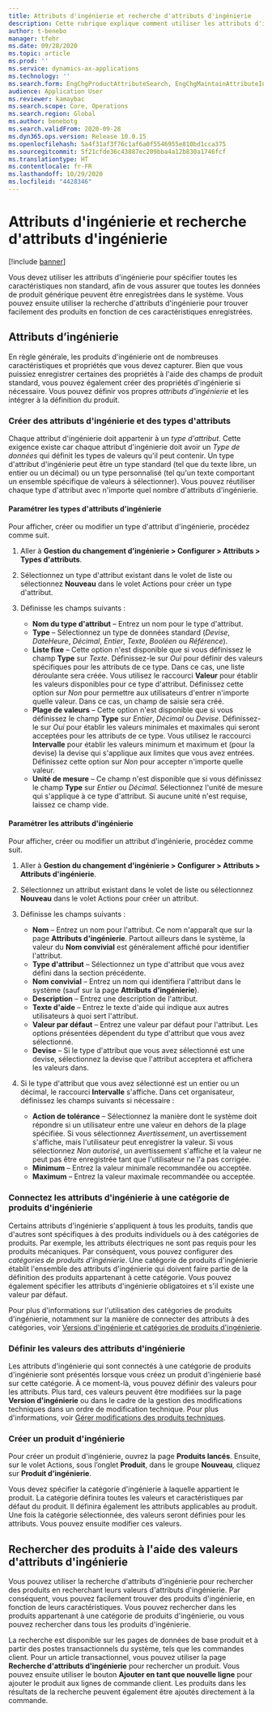 ```yaml
---
title: Attributs d'ingénierie et recherche d'attributs d'ingénierie
description: Cette rubrique explique comment utiliser les attributs d'ingénierie pour spécifier toutes les caractéristiques non standard, afin de garantir que toutes les données de base produit peuvent être enregistrées dans le système. Il explique également comment vous pouvez utiliser la recherche d'attributs d'ingénierie pour trouver facilement des produits en fonction de ces caractéristiques enregistrées.
author: t-benebo
manager: tfehr
ms.date: 09/28/2020
ms.topic: article
ms.prod: ''
ms.service: dynamics-ax-applications
ms.technology: ''
ms.search.form: EngChgProductAttributeSearch, EngChgMaintainAttributeInheritance, EngChgAttribute
audience: Application User
ms.reviewer: kamaybac
ms.search.scope: Core, Operations
ms.search.region: Global
ms.author: benebotg
ms.search.validFrom: 2020-09-28
ms.dyn365.ops.version: Release 10.0.15
ms.openlocfilehash: 5a4f31af3f76c1af6a0f5546955e810bd1cca375
ms.sourcegitcommit: 5f21cfde36c43887ec209bba4a12b830a1746fcf
ms.translationtype: HT
ms.contentlocale: fr-FR
ms.lasthandoff: 10/29/2020
ms.locfileid: "4428346"
---
```

# <a name="engineering-attributes-and-engineering-attribute-search"></a>Attributs d'ingénierie et recherche d'attributs d'ingénierie

[!include [banner](../includes/banner.md)]

Vous devez utiliser les attributs d'ingénierie pour spécifier toutes les caractéristiques non standard, afin de vous assurer que toutes les données de produit générique peuvent être enregistrées dans le système. Vous pouvez ensuite utiliser la recherche d'attributs d'ingénierie pour trouver facilement des produits en fonction de ces caractéristiques enregistrées.

## <a name="engineering-attributes"></a>Attributs d’ingénierie

En règle générale, les produits d'ingénierie ont de nombreuses caractéristiques et propriétés que vous devez capturer. Bien que vous puissiez enregistrer certaines des propriétés à l'aide des champs de produit standard, vous pouvez également créer des propriétés d'ingénierie si nécessaire. Vous pouvez définir vos propres *attributs d'ingénierie* et les intégrer à la définition du produit.

### <a name="create-engineering-attributes-and-attribute-types"></a>Créer des attributs d'ingénierie et des types d'attributs

Chaque attribut d'ingénierie doit appartenir à un *type d'attribut*. Cette exigence existe car chaque attribut d'ingénierie doit avoir un *Type de données* qui définit les types de valeurs qu'il peut contenir. Un type d'attribut d'ingénierie peut être un type standard (tel que du texte libre, un entier ou un décimal) ou un type personnalisé (tel qu'un texte comportant un ensemble spécifique de valeurs à sélectionner). Vous pouvez réutiliser chaque type d'attribut avec n'importe quel nombre d'attributs d'ingénierie.

#### <a name="set-up-engineering-attribute-types"></a>Paramétrer les types d'attributs d'ingénierie

Pour afficher, créer ou modifier un type d'attribut d'ingénierie, procédez comme suit.

1. Aller à **Gestion du changement d'ingénierie \> Configurer \> Attributs \> Types d'attributs**.
1. Sélectionnez un type d'attribut existant dans le volet de liste ou sélectionnez **Nouveau** dans le volet Actions pour créer un type d'attribut.
1. Définisse les champs suivants :

    - **Nom du type d'attribut** – Entrez un nom pour le type d'attribut.
    - **Type** – Sélectionnez un type de données standard (*Devise*, *DateHeure*, *Décimal*, *Entier*, *Texte*, *Booléen* ou *Référence*).
    - **Liste fixe** – Cette option n'est disponible que si vous définissez le champ **Type** sur *Texte*. Définissez-le sur *Oui* pour définir des valeurs spécifiques pour les attributs de ce type. Dans ce cas, une liste déroulante sera créée. Vous utilisez le raccourci **Valeur** pour établir les valeurs disponibles pour ce type d'attribut. Définissez cette option sur *Non* pour permettre aux utilisateurs d'entrer n'importe quelle valeur. Dans ce cas, un champ de saisie sera créé.
    - **Plage de valeurs** – Cette option n'est disponible que si vous définissez le champ **Type** sur *Entier*, *Décimal* ou *Devise*. Définissez-le sur *Oui* pour établir les valeurs minimales et maximales qui seront acceptées pour les attributs de ce type. Vous utilisez le raccourci **Intervalle** pour établir les valeurs minimum et maximum et (pour la devise) la devise qui s'applique aux limites que vous avez entrées. Définissez cette option sur *Non* pour accepter n'importe quelle valeur. 
    - **Unité de mesure** – Ce champ n'est disponible que si vous définissez le champ **Type** sur *Entier* ou *Décimal*. Sélectionnez l'unité de mesure qui s'applique à ce type d'attribut. Si aucune unité n'est requise, laissez ce champ vide.

#### <a name="set-up-engineering-attributes"></a>Paramétrer les attributs d'ingénierie

Pour afficher, créer ou modifier un attribut d'ingénierie, procédez comme suit.

1. Aller à **Gestion du changement d'ingénierie \> Configurer \> Attributs \> Attributs d'ingénierie**.
1. Sélectionnez un attribut existant dans le volet de liste ou sélectionnez **Nouveau** dans le volet Actions pour créer un attribut.
1. Définisse les champs suivants :

    - **Nom** – Entrez un nom pour l'attribut. Ce nom n'apparaît que sur la page **Attributs d'ingénierie**. Partout ailleurs dans le système, la valeur du **Nom convivial** est généralement affiché pour identifier l'attribut.
    - **Type d'attribut** – Sélectionnez un type d'attribut que vous avez défini dans la section précédente.
    - **Nom convivial** – Entrez un nom qui identifiera l'attribut dans le système (sauf sur la page **Attributs d'ingénierie**). 
    - **Description** – Entrez une description de l'attribut.
    - **Texte d'aide** – Entrez le texte d'aide qui indique aux autres utilisateurs à quoi sert l'attribut.
    - **Valeur par défaut** – Entrez une valeur par défaut pour l'attribut. Les options présentées dépendent du type d'attribut que vous avez sélectionné.
    - **Devise** – Si le type d'attribut que vous avez sélectionné est une devise, sélectionnez la devise que l'attribut acceptera et affichera les valeurs dans.

1. Si le type d'attribut que vous avez sélectionné est un entier ou un décimal, le raccourci **Intervalle** s'affiche. Dans cet organisateur, définissez les champs suivants si nécessaire :

    - **Action de tolérance** – Sélectionnez la manière dont le système doit répondre si un utilisateur entre une valeur en dehors de la plage spécifiée. Si vous sélectionnez *Avertissement*, un avertissement s'affiche, mais l'utilisateur peut enregistrer la valeur. Si vous sélectionnez *Non autorisé*, un avertissement s'affiche et la valeur ne peut pas être enregistrée tant que l'utilisateur ne l'a pas corrigée.
    - **Minimum** – Entrez la valeur minimale recommandée ou acceptée.
    - **Maximum** – Entrez la valeur maximale recommandée ou acceptée.

### <a name="connect-engineering-attributes-to-an-engineering-product-category"></a>Connectez les attributs d'ingénierie à une catégorie de produits d'ingénierie

Certains attributs d'ingénierie s'appliquent à tous les produits, tandis que d'autres sont spécifiques à des produits individuels ou à des catégories de produits. Par exemple, les attributs électriques ne sont pas requis pour les produits mécaniques. Par conséquent, vous pouvez configurer des *catégories de produits d'ingénierie*. Une catégorie de produits d'ingénierie établit l'ensemble des attributs d'ingénierie qui doivent faire partie de la définition des produits appartenant à cette catégorie. Vous pouvez également spécifier les attributs d'ingénierie obligatoires et s'il existe une valeur par défaut.

Pour plus d'informations sur l'utilisation des catégories de produits d'ingénierie, notamment sur la manière de connecter des attributs à des catégories, voir [Versions d'ingénierie et catégories de produits d'ingénierie](engineering-versions-product-category.md).

### <a name="set-values-for-engineering-attributes"></a>Définir les valeurs des attributs d'ingénierie

Les attributs d'ingénierie qui sont connectés à une catégorie de produits d'ingénierie sont présentés lorsque vous créez un produit d'ingénierie basé sur cette catégorie. À ce moment-là, vous pouvez définir des valeurs pour les attributs. Plus tard, ces valeurs peuvent être modifiées sur la page **Version d'ingénierie** ou dans le cadre de la gestion des modifications techniques dans un ordre de modification technique. Pour plus d'informations, voir [Gérer modifications des produits techniques](engineering-change-management.md).

### <a name="create-an-engineering-product"></a>Créer un produit d'ingénierie

Pour créer un produit d'ingénierie, ouvrez la page **Produits lancés**. Ensuite, sur le volet Actions, sous l’onglet **Produit**, dans le groupe **Nouveau**, cliquez sur **Produit d'ingénierie**.

Vous devez spécifier la catégorie d'ingénierie à laquelle appartient le produit. La catégorie définira toutes les valeurs et caractéristiques par défaut du produit. Il définira également les attributs applicables au produit. Une fois la catégorie sélectionnée, des valeurs seront définies pour les attributs. Vous pouvez ensuite modifier ces valeurs.

## <a name="search-for-products-by-using-engineering-attribute-values"></a>Rechercher des produits à l'aide des valeurs d'attributs d'ingénierie

Vous pouvez utiliser la recherche d'attributs d'ingénierie pour rechercher des produits en recherchant leurs valeurs d'attributs d'ingénierie. Par conséquent, vous pouvez facilement trouver des produits d'ingénierie, en fonction de leurs caractéristiques. Vous pouvez rechercher dans les produits appartenant à une catégorie de produits d'ingénierie, ou vous pouvez rechercher dans tous les produits d'ingénierie.

La recherche est disponible sur les pages de données de base produit et à partir des postes transactionnels du système, tels que les commandes client. Pour un article transactionnel, vous pouvez utiliser la page **Recherche d'attributs d'ingénierie** pour rechercher un produit. Vous pouvez ensuite utiliser le bouton **Ajouter en tant que nouvelle ligne** pour ajouter le produit aux lignes de commande client. Les produits dans les résultats de la recherche peuvent également être ajoutés directement à la commande.
